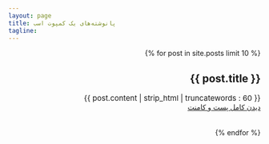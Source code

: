 ```yaml
---
layout: page
title: پا‌نوشته‌های یک کمپوت اسب
tagline: 
---
```

<div id="wrapper" dir="rtl">
<div id="page" class="container">
{% for post in site.posts limit 10 %}
<div>
	<h2>{{ post.title }}</h2>
    <div style="font-size:15px;">{{ post.content | strip_html | truncatewords : 60 }}</div>
    <a class="posted-style" href="{{ post.url }}" style="margin-top:15px;">دیدن کامل پست و کامنت </a>
</div>
<br>
<br>
{% endfor %}
</div>
</div>
